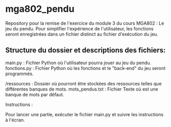 # mga802_pendu
Repository pour la remise de l'exercice du module 3 du cours MGA802 : Le jeu du pendu. Pour simplifier l'expérience de l'utilisateur, les fonctions seront enregistrées dans un fichier distinct au fichier d'exécution du jeu. 

## Structure du dossier et descriptions des fichiers: 

main.py : Fichier Python où l'utilisateur pourra jouer au jeu du pendu.
fonctions.py : Fichier Python où les fonctions et le "back-end" du jeu seront programmés.

/ressources : Dossier où pourront être stockées des ressources telles que différentes banques de mots.
mots_pendus.txt : Fichier Texte où est une banque de mots par défaut.

Instructions : 

Pour lancer une partie, exécuter le fichier main.py et suivre les instructions à l'écran.
